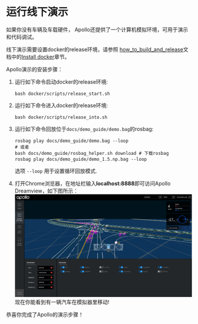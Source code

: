 # 运行线下演示


如果你没有车辆及车载硬件， Apollo还提供了一个计算机模拟环境，可用于演示和代码调试。 

线下演示需要设置docker的release环境，请参照 [how_to_build_and_release](https://github.com/ApolloAuto/apollo/blob/master/docs/howto/how_to_build_and_release.md)文档中的[Install docker](https://github.com/ApolloAuto/apollo/blob/master/docs/howto/how_to_build_and_release.md#docker)章节。

Apollo演示的安装步骤：

1. 运行如下命令启动docker的release环境:

    ```
    bash docker/scripts/release_start.sh
    ```

2. 运行如下命令进入docker的release环境:

    ```
    bash docker/scripts/release_into.sh
    ```

3. 运行如下命令回放位于`docs/demo_guide/demo.bag`的rosbag:

    ```
    rosbag play docs/demo_guide/demo.bag --loop
    # 或者
    bash docs/demo_guide/rosbag_helper.sh download # 下载rosbag
    rosbag play docs/demo_guide/demo_1.5.np.bag --loop
    ```

    选项 `--loop` 用于设置循环回放模式.

4. 打开Chrome浏览器，在地址栏输入**localhost:8888**即可访问Apollo Dreamview，如下图所示：
    ![](images/dv_trajectory.png)
   现在你能看到有一辆汽车在模拟器里移动!

恭喜你完成了Apollo的演示步骤！
